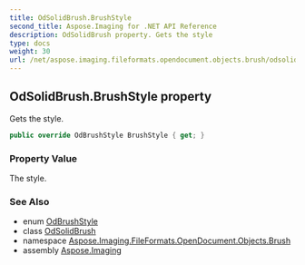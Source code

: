 ```yaml
---
title: OdSolidBrush.BrushStyle
second_title: Aspose.Imaging for .NET API Reference
description: OdSolidBrush property. Gets the style
type: docs
weight: 30
url: /net/aspose.imaging.fileformats.opendocument.objects.brush/odsolidbrush/brushstyle/
---
```

## OdSolidBrush.BrushStyle property

Gets the style.

```csharp
public override OdBrushStyle BrushStyle { get; }
```

### Property Value

The style.

### See Also

* enum [OdBrushStyle](../../odbrushstyle/)
* class [OdSolidBrush](../)
* namespace [Aspose.Imaging.FileFormats.OpenDocument.Objects.Brush](../../odsolidbrush/)
* assembly [Aspose.Imaging](../../../)


